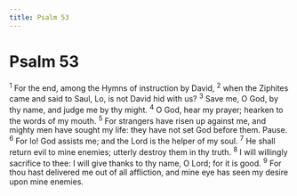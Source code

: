 ```yaml
---
title: Psalm 53
---
```

# Psalm 53

<sup>1</sup> For the end, among the Hymns of instruction by David, <sup>2</sup> when the Ziphites came and said to Saul, Lo, is not David hid with us? <sup>3</sup> Save me, O God, by thy name, and judge me by thy might. <sup>4</sup> O God, hear my prayer; hearken to the words of my mouth. <sup>5</sup> For strangers have risen up against me, and mighty men have sought my life: they have not set God before them. Pause. <sup>6</sup> For lo! God assists me; and the Lord is the helper of my soul. <sup>7</sup> He shall return evil to mine enemies; utterly destroy them in thy truth. <sup>8</sup> I will willingly sacrifice to thee: I will give thanks to thy name, O Lord; for it is good. <sup>9</sup> For thou hast delivered me out of all affliction, and mine eye has seen my desire upon mine enemies. 